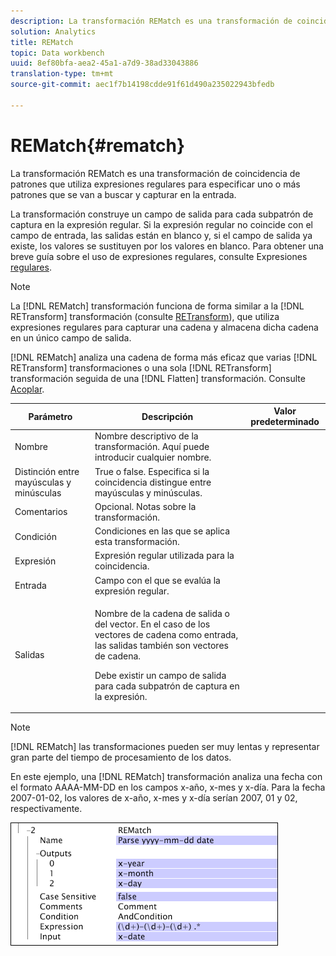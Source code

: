 ```yaml
---
description: La transformación REMatch es una transformación de coincidencia de patrones que utiliza expresiones regulares para especificar uno o más patrones que se van a buscar y capturar en la entrada.
solution: Analytics
title: REMatch
topic: Data workbench
uuid: 8ef80bfa-aea2-45a1-a7d9-38ad33043886
translation-type: tm+mt
source-git-commit: aec1f7b14198cdde91f61d490a235022943bfedb

---
```



# REMatch{#rematch}

La transformación REMatch es una transformación de coincidencia de patrones que utiliza expresiones regulares para especificar uno o más patrones que se van a buscar y capturar en la entrada.

La transformación construye un campo de salida para cada subpatrón de captura en la expresión regular. Si la expresión regular no coincide con el campo de entrada, las salidas están en blanco y, si el campo de salida ya existe, los valores se sustituyen por los valores en blanco. Para obtener una breve guía sobre el uso de expresiones regulares, consulte Expresiones [regulares](../../../../../home/c-dataset-const-proc/c-reg-exp.md#concept-070077baa419475094ef0469e92c5b9c).

>[!NOTE]
>
>La [!DNL REMatch] transformación funciona de forma similar a la [!DNL RETransform] transformación (consulte [RETransform](../../../../../home/c-dataset-const-proc/c-data-trans/c-transf-types/c-standard-transf/c-retransform.md#concept-23f80aa0bc204565b337e5c4931f6a74)), que utiliza expresiones regulares para capturar una cadena y almacena dicha cadena en un único campo de salida.

[!DNL REMatch] analiza una cadena de forma más eficaz que varias [!DNL RETransform] transformaciones o una sola [!DNL RETransform] transformación seguida de una [!DNL Flatten] transformación. Consulte [Acoplar](../../../../../home/c-dataset-const-proc/c-data-trans/c-transf-types/c-standard-transf/c-flatten.md#concept-7acd351a6d2444bd960ca412ae3333ce).

<table id="table_7077578512B249E986BC79AE770CBD9A"> 
 <thead> 
  <tr> 
   <th colname="col1" class="entry"> Parámetro </th> 
   <th colname="col2" class="entry"> Descripción </th> 
   <th colname="col3" class="entry"> Valor predeterminado </th> 
  </tr> 
 </thead>
 <tbody> 
  <tr> 
   <td colname="col1"> Nombre </td> 
   <td colname="col2"> Nombre descriptivo de la transformación. Aquí puede introducir cualquier nombre. </td> 
   <td colname="col3"></td> 
  </tr> 
  <tr> 
   <td colname="col1"> Distinción entre mayúsculas y minúsculas </td> 
   <td colname="col2"> True o false. Especifica si la coincidencia distingue entre mayúsculas y minúsculas. </td> 
   <td colname="col3"></td> 
  </tr> 
  <tr> 
   <td colname="col1"> Comentarios </td> 
   <td colname="col2"> Opcional. Notas sobre la transformación. </td> 
   <td colname="col3"></td> 
  </tr> 
  <tr> 
   <td colname="col1"> Condición </td> 
   <td colname="col2"> Condiciones en las que se aplica esta transformación. </td> 
   <td colname="col3"></td> 
  </tr> 
  <tr> 
   <td colname="col1"> Expresión </td> 
   <td colname="col2"> Expresión regular utilizada para la coincidencia. </td> 
   <td colname="col3"></td> 
  </tr> 
  <tr> 
   <td colname="col1"> Entrada </td> 
   <td colname="col2"> Campo con el que se evalúa la expresión regular. </td> 
   <td colname="col3"></td> 
  </tr> 
  <tr> 
   <td colname="col1"> Salidas </td> 
   <td colname="col2"> <p>Nombre de la cadena de salida o del vector. En el caso de los vectores de cadena como entrada, las salidas también son vectores de cadena. </p> <p> Debe existir un campo de salida para cada subpatrón de captura en la expresión. </p> </td> 
   <td colname="col3"></td> 
  </tr> 
 </tbody> 
</table>

>[!NOTE]
>
>[!DNL REMatch] las transformaciones pueden ser muy lentas y representar gran parte del tiempo de procesamiento de los datos.

En este ejemplo, una [!DNL REMatch] transformación analiza una fecha con el formato AAAA-MM-DD en los campos x-año, x-mes y x-día. Para la fecha 2007-01-02, los valores de x-año, x-mes y x-día serían 2007, 01 y 02, respectivamente.

![](assets/cfg_TransformationType_REMatch.png)

